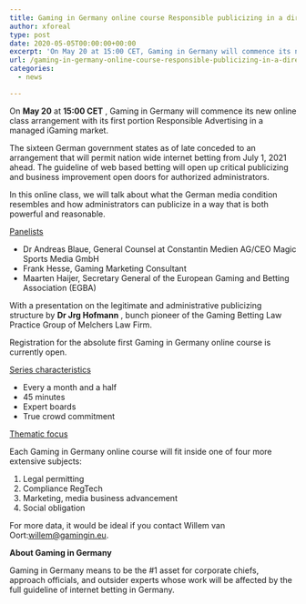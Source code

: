```yaml
---
title: Gaming in Germany online course Responsible publicizing in a directed iGaming market
author: xforeal 
type: post
date: 2020-05-05T00:00:00+00:00
excerpt: 'On May 20 at 15:00 CET, Gaming in Germany will commence its new online course arrangement with its first portion Responsible Advertising in a directed iGaming market '
url: /gaming-in-germany-online-course-responsible-publicizing-in-a-directed-igaming-market/
categories:
  - news

---
```

On **May 20** at **15:00 CET** , Gaming in Germany will commence its new online class arrangement with its first portion Responsible Advertising in a managed iGaming market. 

The sixteen German government states as of late conceded to an arrangement that will permit nation wide internet betting from July 1, 2021 ahead. The guideline of web based betting will open up critical publicizing and business improvement open doors for authorized administrators. 

In this online class, we will talk about what the German media condition resembles and how administrators can publicize in a way that is both powerful and reasonable. 

<u>Panelists</u>

  * Dr Andreas Blaue, General Counsel at Constantin Medien AG/CEO Magic Sports Media GmbH 
  * Frank Hesse, Gaming Marketing Consultant 
  * Maarten Haijer, Secretary General of the European Gaming and Betting Association (EGBA) 

With a presentation on the legitimate and administrative publicizing structure by **Dr Jrg Hofmann** , bunch pioneer of the Gaming Betting Law Practice Group of Melchers Law Firm. 

Registration for the absolute first Gaming in Germany online course is currently open. 

<u>Series characteristics</u>

  * Every a month and a half 
  * 45 minutes 
  * Expert boards 
  * True crowd commitment 

<u>Thematic focus</u>

Each Gaming in Germany online course will fit inside one of four more extensive subjects: 

  1. Legal permitting 
  2. Compliance RegTech 
  3. Marketing, media business advancement 
  4. Social obligation 

For more data, it would be ideal if you contact Willem van Oort:willem@gamingin.eu. 

**About Gaming in Germany** 

Gaming in Germany means to be the #1 asset for corporate chiefs, approach officials, and outsider experts whose work will be affected by the full guideline of internet betting in Germany.